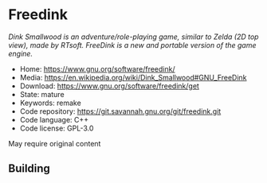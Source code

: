 # Freedink

_Dink Smallwood is an adventure/role-playing game, similar to Zelda (2D top view), made by RTsoft. FreeDink is a new and portable version of the game engine._

- Home: https://www.gnu.org/software/freedink/
- Media: https://en.wikipedia.org/wiki/Dink_Smallwood#GNU_FreeDink
- Download: https://www.gnu.org/software/freedink/get
- State: mature
- Keywords: remake
- Code repository: https://git.savannah.gnu.org/git/freedink.git
- Code language: C++
- Code license: GPL-3.0

May require original content

## Building

